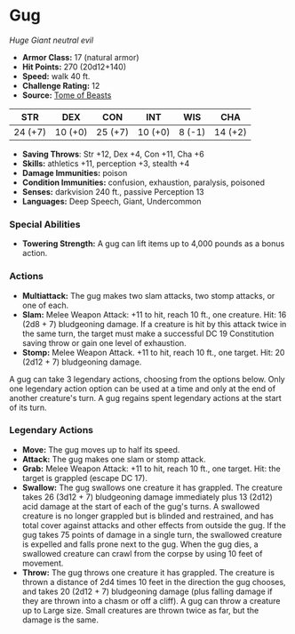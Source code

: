 # Gug

*Huge* *Giant* *neutral evil*

- **Armor Class:** 17 (natural armor)
- **Hit Points:** 270 (20d12+140)
- **Speed:** walk 40 ft.
- **Challenge Rating:** 12
- **Source:** [Tome of Beasts](https://koboldpress.com/kpstore/product/tome-of-beasts-for-5th-edition-print/)

| STR | DEX | CON | INT | WIS | CHA |
| --- | --- | --- | --- | --- | --- |
| 24 (+7) | 10 (+0) | 25 (+7) | 10 (+0) | 8 (-1) | 14 (+2) |

- **Saving Throws**: Str +12, Dex +4, Con +11, Cha +6
- **Skills:** athletics +11, perception +3, stealth +4
- **Damage Immunities:** poison
- **Condition Immunities:** confusion, exhaustion, paralysis, poisoned
- **Senses:** darkvision 240 ft., passive Perception 13
- **Languages:** Deep Speech, Giant, Undercommon
### Special Abilities
- **Towering Strength:** A gug can lift items up to 4,000 pounds as a bonus action.
### Actions
- **Multiattack:** The gug makes two slam attacks, two stomp attacks, or one of each.
- **Slam:** Melee Weapon Attack: +11 to hit, reach 10 ft., one creature. Hit: 16 (2d8 + 7) bludgeoning damage. If a creature is hit by this attack twice in the same turn, the target must make a successful DC 19 Constitution saving throw or gain one level of exhaustion.
- **Stomp:** Melee Weapon Attack. +11 to hit, reach 10 ft., one target. Hit: 20 (2d12 + 7) bludgeoning damage.

A gug can take 3 legendary actions, choosing from the options below. Only one legendary action option can be used at a time and only at the end of another creature's turn. A gug regains spent legendary actions at the start of its turn.
### Legendary Actions
- **Move:** The gug moves up to half its speed.
- **Attack:** The gug makes one slam or stomp attack.
- **Grab:** Melee Weapon Attack: +11 to hit, reach 10 ft., one target. Hit: the target is grappled (escape DC 17).
- **Swallow:** The gug swallows one creature it has grappled. The creature takes 26 (3d12 + 7) bludgeoning damage immediately plus 13 (2d12) acid damage at the start of each of the gug's turns. A swallowed creature is no longer grappled but is blinded and restrained, and has total cover against attacks and other effects from outside the gug. If the gug takes 75 points of damage in a single turn, the swallowed creature is expelled and falls prone next to the gug. When the gug dies, a swallowed creature can crawl from the corpse by using 10 feet of movement.
- **Throw:** The gug throws one creature it has grappled. The creature is thrown a distance of 2d4 times 10 feet in the direction the gug chooses, and takes 20 (2d12 + 7) bludgeoning damage (plus falling damage if they are thrown into a chasm or off a cliff). A gug can throw a creature up to Large size. Small creatures are thrown twice as far, but the damage is the same.
